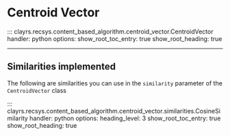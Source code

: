 # Centroid Vector

::: clayrs.recsys.content_based_algorithm.centroid_vector.CentroidVector
    handler: python
    options:
        show_root_toc_entry: true
        show_root_heading: true

---

## Similarities implemented

The following are similarities you can use in the `similarity` parameter of the `CentroidVector` class

::: clayrs.recsys.content_based_algorithm.centroid_vector.similarities.CosineSimilarity
    handler: python
    options:
        heading_level: 3
        show_root_toc_entry: true
        show_root_heading: true
